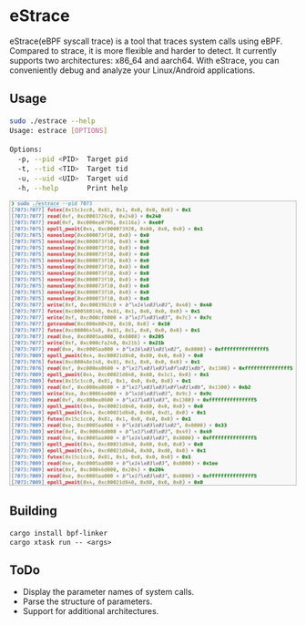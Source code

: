 # eStrace

eStrace(eBPF syscall trace) is a tool that traces system calls using eBPF. Compared to strace, it is more flexible and harder to detect. It currently supports two architectures: x86_64 and aarch64. With eStrace, you can conveniently debug and analyze your Linux/Android applications.

## Usage

```bash
sudo ./estrace --help
Usage: estrace [OPTIONS]

Options:
  -p, --pid <PID>  Target pid
  -t, --tid <TID>  Target tid
  -u, --uid <UID>  Target uid
  -h, --help       Print help
```
![screenshot](./imgs/screenshot.png)

## Building

```
cargo install bpf-linker
cargo xtask run -- <args>
```

## ToDo

- Display the parameter names of system calls.
- Parse the structure of parameters.
- Support for additional architectures.
